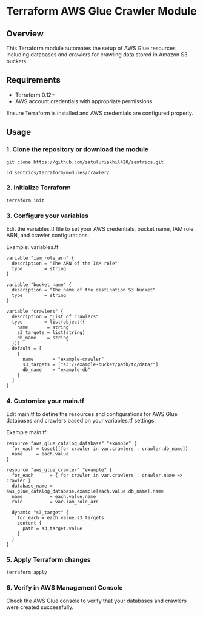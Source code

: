 # Terraform AWS Glue Crawler Module

## Overview

This Terraform module automates the setup of AWS Glue resources including databases and crawlers for crawling data stored in Amazon S3 buckets.

## Requirements

- Terraform 0.12+
- AWS account credentials with appropriate permissions

Ensure Terraform is installed and AWS credentials are configured properly.

## Usage

### 1. Clone the repository or download the module

    git clone https://github.com/satuluriakhil420/sentrics.git
    
    cd sentrics/terraform/modules/crawler/
    
### 2. Initialize Terraform

    terraform init
    
### 3. Configure your variables
  Edit the variables.tf file to set your AWS credentials, bucket name, IAM role ARN, and crawler configurations.
  
  Example: variables.tf

    variable "iam_role_arn" {
      description = "The ARN of the IAM role"
      type        = string
    }
    
    variable "bucket_name" {
      description = "The name of the destination S3 bucket"
      type        = string
    }
    
    variable "crawlers" {
      description = "List of crawlers"
      type        = list(object({
        name       = string
        s3_targets = list(string)
        db_name    = string
      }))
      default = [
        {
          name       = "example-crawler"
          s3_targets = ["s3://example-bucket/path/to/data/"]
          db_name    = "example-db"
        }
      ]
    }
### 4. Customize your main.tf
  Edit main.tf to define the resources and configurations for AWS Glue databases and crawlers based on your variables.tf settings.

  Example main.tf:
    
    resource "aws_glue_catalog_database" "example" {
      for_each = toset([for crawler in var.crawlers : crawler.db_name])
      name     = each.value
    }
    
    resource "aws_glue_crawler" "example" {
      for_each      = { for crawler in var.crawlers : crawler.name => crawler }
      database_name = aws_glue_catalog_database.example[each.value.db_name].name
      name          = each.value.name
      role          = var.iam_role_arn
    
      dynamic "s3_target" {
        for_each = each.value.s3_targets
        content {
          path = s3_target.value
        }
      }
    }
### 5. Apply Terraform changes

    terraform apply
    
### 6. Verify in AWS Management Console
Check the AWS Glue console to verify that your databases and crawlers were created successfully.

